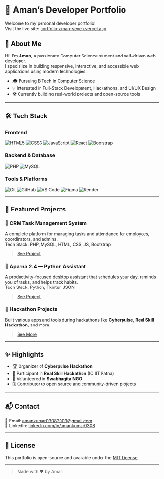 # 💼 Aman’s Developer Portfolio

Welcome to my personal developer portfolio!  
Visit the live site: [portfolio-aman-seven.vercel.app](https://portfolio-aman-seven.vercel.app/)

## 🚀 About Me

Hi! I’m **Aman**, a passionate Computer Science student and self-driven web developer.  
I specialize in building responsive, interactive, and accessible web applications using modern technologies.

- 🎓 Pursuing B.Tech in Computer Science
- 💡 Interested in Full-Stack Development, Hackathons, and UI/UX Design
- 🛠️ Currently building real-world projects and open-source tools

---

## 🛠️ Tech Stack

### Frontend  
![HTML5](https://img.shields.io/badge/HTML5-E34F26?style=flat&logo=html5&logoColor=white)
![CSS3](https://img.shields.io/badge/CSS3-1572B6?style=flat&logo=css3&logoColor=white)
![JavaScript](https://img.shields.io/badge/JavaScript-F7DF1E?style=flat&logo=javascript&logoColor=black)
![React](https://img.shields.io/badge/React-20232A?style=flat&logo=react&logoColor=61DAFB)
![Bootstrap](https://img.shields.io/badge/Bootstrap-563D7C?style=flat&logo=bootstrap&logoColor=white)

### Backend & Database  
![PHP](https://img.shields.io/badge/PHP-777BB4?style=flat&logo=php&logoColor=white)
![MySQL](https://img.shields.io/badge/MySQL-4479A1?style=flat&logo=mysql&logoColor=white)

### Tools & Platforms  
![Git](https://img.shields.io/badge/Git-F05032?style=flat&logo=git&logoColor=white)
![GitHub](https://img.shields.io/badge/GitHub-181717?style=flat&logo=github&logoColor=white)
![VS Code](https://img.shields.io/badge/VSCode-007ACC?style=flat&logo=visual-studio-code&logoColor=white)
![Figma](https://img.shields.io/badge/Figma-F24E1E?style=flat&logo=figma&logoColor=white)
![Render](https://img.shields.io/badge/Render-0099FF?style=flat&logo=render&logoColor=white)

---

## 📁 Featured Projects

### 🔹 CRM Task Management System  
A complete platform for managing tasks and attendance for employees, coordinators, and admins.  
Tech Stack: PHP, MySQL, HTML, CSS, JS, Bootstrap  
> [See Project](#)

### 🔹 Aparna 2.4 — Python Assistant  
A productivity-focused desktop assistant that schedules your day, reminds you of tasks, and helps track habits.  
Tech Stack: Python, Tkinter, JSON  
> [See Project](#)

### 🔹 Hackathon Projects  
Built various apps and tools during hackathons like **Cyberpulse**, **Real Skill Hackathon**, and more.  
> [See More](#)

---

## ✨ Highlights

- 🏆 Organizer of **Cyberpulse Hackathon**
- 🧩 Participant in **Real Skill Hackathon** (IC IIT Patna)
- 🤝 Volunteered in **Swabhagita NGO**
- 🗓️ Contributor to open source and community-driven projects

---

## 📬 Contact

📧 Email: [amankumar03082003@gmail.com](mailto:amankumar03082003@gmail.com)  
📱 LinkedIn: [linkedin.com/in/amankumar0308](https://linkedin.com/in/amankumar0308)

---

## 🧾 License

This portfolio is open-source and available under the [MIT License](LICENSE).

---

> Made with ❤️ by Aman
